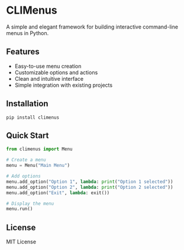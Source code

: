 # CLIMenus

A simple and elegant framework for building interactive command-line menus in Python.

## Features

- Easy-to-use menu creation
- Customizable options and actions
- Clean and intuitive interface
- Simple integration with existing projects

## Installation

```
pip install climenus
```

## Quick Start

```python
from climenus import Menu

# Create a menu
menu = Menu("Main Menu")

# Add options
menu.add_option("Option 1", lambda: print("Option 1 selected"))
menu.add_option("Option 2", lambda: print("Option 2 selected"))
menu.add_option("Exit", lambda: exit())

# Display the menu
menu.run()
```

## License

MIT License
